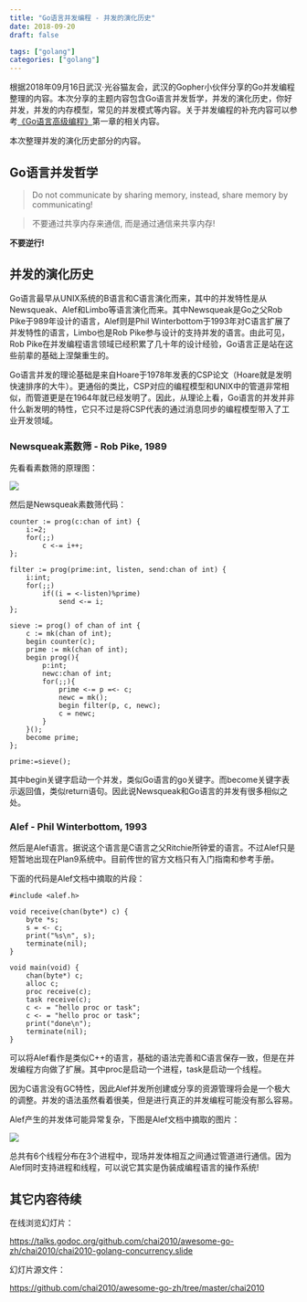 ```yaml
---
title: "Go语言并发编程 - 并发的演化历史"
date: 2018-09-20
draft: false

tags: ["golang"]
categories: ["golang"]
---
```


根据2018年09月16日武汉·光谷猫友会，武汉的Gopher小伙伴分享的Go并发编程整理的内容。本次分享的主题内容包含Go语言并发哲学，并发的演化历史，你好并发，并发的内存模型，常见的并发模式等内容。关于并发编程的补充内容可以参考[《Go语言高级编程》](https://github.com/chai2010/advanced-go-programming-book)第一章的相关内容。

本次整理并发的演化历史部分的内容。

<!--more-->

## Go语言并发哲学

> Do not communicate by sharing memory, instead, share memory by communicating!

> 不要通过共享内存来通信, 而是通过通信来共享内存!

**不要逆行!**

## 并发的演化历史

Go语言最早从UNIX系统的B语言和C语言演化而来，其中的并发特性是从Newsqueak、Alef和Limbo等语言演化而来。其中Newsqueak是Go之父Rob Pike于989年设计的语言，Alef则是Phil Winterbottom于1993年对C语言扩展了并发特性的语言，Limbo也是Rob Pike参与设计的支持并发的语言。由此可见，Rob Pike在并发编程语言领域已经积累了几十年的设计经验，Go语言正是站在这些前辈的基础上涅槃重生的。

Go语言并发的理论基础是来自Hoare于1978年发表的CSP论文（Hoare就是发明快速排序的大牛）。更通俗的类比，CSP对应的编程模型和UNIX中的管道非常相似，而管道更是在1964年就已经发明了。因此，从理论上看，Go语言的并发并非什么新发明的特性，它只不过是将CSP代表的通过消息同步的编程模型带入了工业开发领域。

### Newsqueak素数筛 - Rob Pike, 1989

先看看素数筛的原理图：

![](https://raw.githubusercontent.com/chai2010/awesome-go-zh/master/chai2010/chai2010-golang-concurrency/prime-sieve.png)

然后是Newsqueak素数筛代码：

```
counter := prog(c:chan of int) {
    i:=2;
    for(;;)
        c <-= i++;
};

filter := prog(prime:int, listen, send:chan of int) {
    i:int;
    for(;;)
        if((i = <-listen)%prime)
            send <-= i;
};

sieve := prog() of chan of int {
    c := mk(chan of int);
    begin counter(c);
    prime := mk(chan of int);
    begin prog(){
        p:int;
        newc:chan of int;
        for(;;){
            prime <-= p =<- c;
            newc = mk();
            begin filter(p, c, newc);
            c = newc;
        }
    }();
    become prime;
};

prime:=sieve();
```

其中begin关键字启动一个并发，类似Go语言的go关键字。而become关键字表示返回值，类似return语句。因此说Newsqueak和Go语言的并发有很多相似之处。

### Alef - Phil Winterbottom, 1993

然后是Alef语言。据说这个语言是C语言之父Ritchie所钟爱的语言。不过Alef只是短暂地出现在Plan9系统中。目前传世的官方文档只有入门指南和参考手册。

下面的代码是Alef文档中摘取的片段：

```
#include <alef.h>

void receive(chan(byte*) c) {
    byte *s;
    s = <- c;
    print("%s\n", s);
    terminate(nil);
}

void main(void) {
    chan(byte*) c;
    alloc c;
    proc receive(c);
    task receive(c);
    c <- = "hello proc or task";
    c <- = "hello proc or task";
    print("done\n");
    terminate(nil);
}
```

可以将Alef看作是类似C++的语言，基础的语法完善和C语言保存一致，但是在并发编程方向做了扩展。其中proc是启动一个进程，task是启动一个线程。

因为C语言没有GC特性，因此Alef并发所创建或分享的资源管理将会是一个极大的调整。并发的语法虽然看着很美，但是进行真正的并发编程可能没有那么容易。

Alef产生的并发体可能异常复杂，下图是Alef文档中摘取的图片：

![](https://raw.githubusercontent.com/chai2010/awesome-go-zh/master/chai2010/chai2010-golang-concurrency/alef.png)

总共有6个线程分布在3个进程中，现场并发体相互之间通过管道进行通信。因为Alef同时支持进程和线程，可以说它其实是伪装成编程语言的操作系统!

## 其它内容待续

在线浏览幻灯片：

https://talks.godoc.org/github.com/chai2010/awesome-go-zh/chai2010/chai2010-golang-concurrency.slide

幻灯片源文件：

https://github.com/chai2010/awesome-go-zh/tree/master/chai2010

